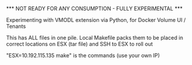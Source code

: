 *** NOT READY FOR ANY CONSUMPTION - FULLY EXPERIMENTAL ***

Experimenting with VMODL extension via Python, for Docker Volume UI / Tenants

This has ALL files in one pile.
Local Makefile  packs them to be placed in correct locations on ESX (tar file) and SSH to ESX to roll out

"ESX=10.192.115.135 make" is the commands (use your own IP) 


